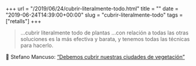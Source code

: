 +++
url = "/2019/06/24/cubrir-literalmente-todo.html"
title = ""
date = "2019-06-24T14:39:00+00:00"
slug = "cubrir-literalmente-todo"
tags = ["retalls"]
+++

> …cubrir literalmente todo de plantas …con relación a todas las otras soluciones es la más efectiva y barata, y tenemos todas las técnicas para hacerlo.

📎 Stefano Mancuso: [“Debemos cubrir nuestras ciudades de vegetación”](https://www.lavanguardia.com/lacontra/20190624/463063232452/debemos-cubrir-nuestras-ciudades-de-vegetacion.html)
